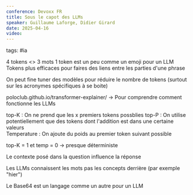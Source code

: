 ```yaml
---
conference: Devoxx FR
title: Sous le capot des LLMs
speaker: Guillaume Laforge, Didier Girard
date: 2025-04-16
video:
---
```

tags: #ia 

4 tokens <> 3 mots
1 token est un peu comme un emoji pour un LLM
Tokens plus efficaces pour faires des liens entre les parties d'une phrase

On peut fine tuner des modèles pour réduire le nombre de tokens (surtout sur les acronymes spécifiques à se boite) 

poloclub.github.io/transformer-explainer/
-> Pour comprendre comment fonctionne les LLMs

top-K : On ne prend que les x premiers tokens possblies
top-P : On utilise potentiellement que des tokens dont l'addition est dans une certaine valeurs  
Temperature : On ajoute du poids au premier token suivant possible

top-K = 1 et temp = 0 -> presque déterministe

Le contexte posé dans la question influence la réponse

Les LLMs connaissent les mots pas les concepts derrière (par exemple "hier")

Le Base64 est un langage comme un autre pour un LLM


